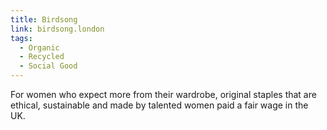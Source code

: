 ```yaml
---
title: Birdsong
link: birdsong.london
tags:
  - Organic
  - Recycled
  - Social Good
---
```

For women who expect more from their wardrobe,  original staples that are ethical, sustainable and made by talented women paid a fair wage in the UK.